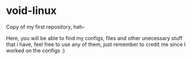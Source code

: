 # void-linux
Copy of my first repository, heh-

Here, you will be able to find my configs, files and other unecessary stuff that i have, feel free to use any of them, just remember to credit me since I worked on the configs :)
